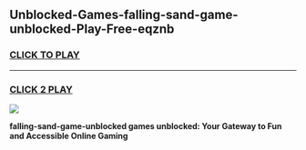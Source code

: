 
## Unblocked-Games-falling-sand-game-unblocked-Play-Free-eqznb
<h3>
<a href="https://premium76.site?title=falling-sand-game-unblocked&ref=10A">CLICK TO PLAY</a></h3>
<hr>

<h3>
<a href="https://premium76.site?title=falling-sand-game-unblocked&ref=10A">CLICK 2 PLAY</a>
  
</h3>

<a href="https://premium76.site?title=falling-sand-game-unblocked&ref=10A"><img src="https://clearcache.store/games.png"></a>


**falling-sand-game-unblocked games unblocked: Your Gateway to Fun and Accessible Online Gaming**
